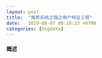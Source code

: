 ```yaml
---
layout: post
title:  "推荐系统之路之用户特征工程"
date:   2019-08-07 00:18:23 +0700
categories: [bigdata]
---
```


#### 概述
